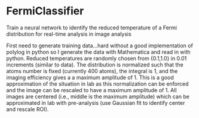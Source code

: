 # FermiClassifier
Train a neural network to identify the reduced temperature of a Fermi distribution for real-time analysis in image analysis

First need to generate training data...hard without a good implementation of polylog in python so I generate the data with Mathematica
and read in with python. Reduced temperatures are randomly chosen from {0.1,1.0} in 0.01 increments (similar to data). The distribution is
normalized such that the atoms number is fixed (currently 400 atoms), the integral is 1, and the imaging efficiency gives a a maximum
amplitude of 1. This is a good approximation of the situation in lab as this normalization can be enforced and the image can be rescaled to
have a maximum amplitude of 1. All images are centered (i.e., middle is the maximum amplitude) which can be approximated in lab with 
pre-analysis (use Gaussian fit to identify center and rescale ROI).
